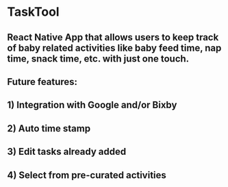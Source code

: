 # TaskTool
## React Native App that allows users to keep track of baby related activities like baby feed time, nap time, snack time, etc. with just one touch.
## Future features:
## 1) Integration with Google and/or Bixby
## 2) Auto time stamp
## 3) Edit tasks already added
## 4) Select from pre-curated activities
